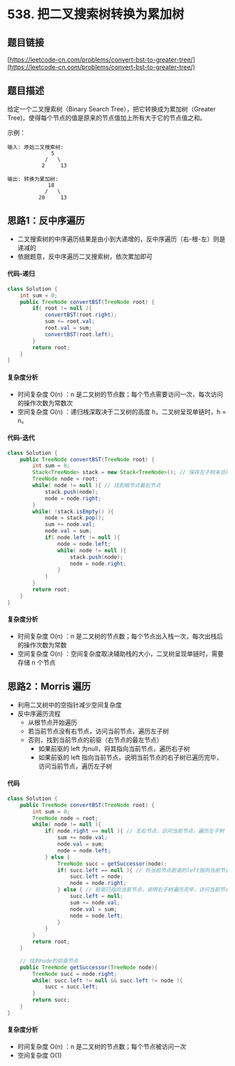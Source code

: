 # 538. 把二叉搜索树转换为累加树
## 题目链接
[https://leetcode-cn.com/problems/convert-bst-to-greater-tree/](https://leetcode-cn.com/problems/convert-bst-to-greater-tree/)

## 题目描述
给定一个二叉搜索树（Binary Search Tree），把它转换成为累加树（Greater Tree)，使得每个节点的值是原来的节点值加上所有大于它的节点值之和。

示例：
```
输入: 原始二叉搜索树:
              5
            /   \
           2     13

输出: 转换为累加树:
             18
            /   \
          20     13
```

## 思路1：反中序遍历
 - 二叉搜索树的中序遍历结果是由小到大递增的，反中序遍历（右-根-左）则是递减的
 - 依据题意，反中序遍历二叉搜索树，依次累加即可

#### 代码-递归
```java
class Solution {
    int sum = 0;
    public TreeNode convertBST(TreeNode root) {
        if( root != null ){
            convertBST(root.right);
            sum += root.val;
            root.val = sum;
            convertBST(root.left);
        }
        return root;
    }
}
```

#### 复杂度分析
 - 时间复杂度 O(n) ：n 是二叉树的节点数；每个节点需要访问一次，每次访问的操作次数为常数次
 - 空间复杂度 O(n) ：递归桟深取决于二叉树的高度 h，二叉树呈现单链时，h = n。

#### 代码-迭代
```java
class Solution {
    public TreeNode convertBST(TreeNode root) {
        int sum = 0;
        Stack<TreeNode> stack = new Stack<TreeNode>(); // 保存左子树未访问的节点
        TreeNode node = root;
        while( node != null ){ // 找到根节点最右节点
            stack.push(node);
            node = node.right;
        }
        while( !stack.isEmpty() ){
            node = stack.pop();
            sum += node.val;
            node.val = sum;
            if( node.left != null ){
                node = node.left;
                while( node != null ){
                    stack.push(node);
                    node = node.right;
                }
            }
        }
        return root;
    }
}
```

#### 复杂度分析
 - 时间复杂度 O(n) ：n 是二叉树的节点数；每个节点出入栈一次，每次出栈后的操作次数为常数
 - 空间复杂度 O(n) ：空间复杂度取决辅助栈的大小，二叉树呈现单链时，需要存储 n 个节点

## 思路2：Morris 遍历
 - 利用二叉树中的空指针减少空间复杂度
 - 反中序遍历流程
   - 从根节点开始遍历
   - 若当前节点没有右节点，访问当前节点，遍历左子树
   - 否则，找到当前节点的前驱（右节点的最左节点）
     - 如果前驱的 left 为null，将其指向当前节点，遍历右子树
     - 如果前驱的 left 指向当前节点，说明当前节点的右子树已遍历完毕，访问当前节点，遍历左子树

#### 代码
```java
class Solution {
    public TreeNode convertBST(TreeNode root) {
        int sum = 0;
        TreeNode node = root;
        while( node != null ){
            if( node.right == null ){ // 无右节点，访问当前节点，遍历左子树
                sum += node.val;
                node.val = sum;
                node = node.left;
            } else {
                TreeNode succ = getSuccessor(node);
                if( succ.left == null ){ // 将当前节点前驱的left指向当前节点
                    succ.left = node;
                    node = node.right;
                } else { // 前驱已指向当前节点，说明右子树遍历完毕，访问当前节点，遍历左子树
                    succ.left = null;
                    sum += node.val;
                    node.val = sum;
                    node = node.left;
                }
            }
        }
        return root;
    }

    // 找到node的前驱节点
    public TreeNode getSuccessor(TreeNode node){
        TreeNode succ = node.right;
        while( succ.left != null && succ.left != node ){
            succ = succ.left;
        }
        return succ;
    }
}
```

#### 复杂度分析
 - 时间复杂度 O(n) ：n 是二叉树的节点数；每个节点被访问一次
 - 空间复杂度 O(1)